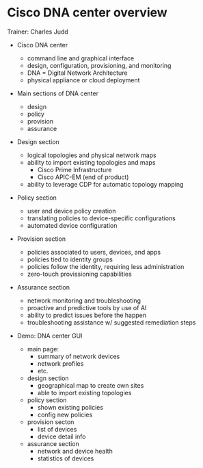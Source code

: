 # Cisco DNA center overview

Trainer: Charles Judd


- Cisco DNA center
  - command line and graphical interface
  - design, configuration, provisioning, and monitoring
  - DNA = Digital Network Architecture
  - physical appliance or cloud deployment


- Main sections of DNA center
  - design
  - policy
  - provision
  - assurance


- Design section
  - logical topologies and physical network maps
  - ability to import existing topologies and maps
    - Cisco Prime Infrastructure
    - Cisco APIC-EM (end of product)
  - ability to leverage CDP for automatic topology mapping


- Policy section
  - user and device policy creation
  - translating policies to device-specific configurations
  - automated device configuration


- Provision section
  - policies associated to users, devices, and apps
  - policies tied to identity groups
  - policies follow the identity, requiring less administration
  - zero-touch provissioning capabilities

- Assurance section
  - network monitoring and troubleshooting
  - proactive and predictive tools by use of AI
  - ability to predict issues before the happen
  - troubleshooting assistance w/ suggested remediation steps


- Demo: DNA center GUI
  - main page:
    - summary of network devices
    - network profiles
    - etc.
  - design section
    - geographical map to create own sites
    - able to import existing topologies
  - policy section
    - shown existing policies
    - config new policies
  - provision secton
    - list of devices
    - device detail info
  - assurance section
    - network and device health
    - statistics of devices


